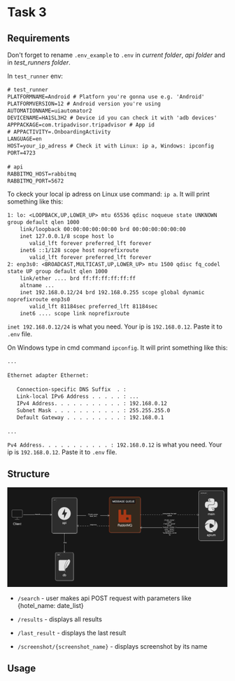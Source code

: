# Task 3
## Requirements
Don't forget to rename `.env_example` to `.env` in *current folder*, *api folder* and in *test_runners folder*.

In `test_runner` env:
```
# test_runner
PLATFORMNAME=Android # Platforn you're gonna use e.g. 'Android'
PLATFORMVERSION=12 # Android version you're using
AUTOMATIONNAME=uiautomator2
DEVICENAME=HA1SL3H2 # Device id you can check it with 'adb devices'
APPPACKAGE=com.tripadvisor.tripadvisor # App id
# APPACTIVITY=.OnboardingActivity
LANGUAGE=en
HOST=your_ip_adress # Check it with Linux: ip a, Windows: ipconfig
PORT=4723

# api
RABBITMQ_HOST=rabbitmq
RABBITMQ_PORT=5672
```
To ckeck your local ip adress on Linux use command: `ip a`. It will print something like this:
```
1: lo: <LOOPBACK,UP,LOWER_UP> mtu 65536 qdisc noqueue state UNKNOWN group default qlen 1000
    link/loopback 00:00:00:00:00:00 brd 00:00:00:00:00:00
    inet 127.0.0.1/8 scope host lo
       valid_lft forever preferred_lft forever
    inet6 ::1/128 scope host noprefixroute 
       valid_lft forever preferred_lft forever
2: enp3s0: <BROADCAST,MULTICAST,UP,LOWER_UP> mtu 1500 qdisc fq_codel state UP group default qlen 1000
    link/ether .... brd ff:ff:ff:ff:ff:ff
    altname ...
    inet 192.168.0.12/24 brd 192.168.0.255 scope global dynamic noprefixroute enp3s0
       valid_lft 81184sec preferred_lft 81184sec
    inet6 .... scope link noprefixroute 
```
`inet 192.168.0.12/24` is what you need. Your ip is `192.168.0.12`. Paste it to `.env` file.

On Windows type in cmd command `ipconfig`. It will print something like this:
```
...

Ethernet adapter Ethernet:

   Connection-specific DNS Suffix  . :
   Link-local IPv6 Address . . . . . : ...
   IPv4 Address. . . . . . . . . . . : 192.168.0.12
   Subnet Mask . . . . . . . . . . . : 255.255.255.0
   Default Gateway . . . . . . . . . : 192.168.0.1

...
```
`Pv4 Address. . . . . . . . . . . : 192.168.0.12` is what you need. Your ip is `192.168.0.12`. Paste it to `.env` file.

## Structure
![alt text](https://github.com/bmyronov/fornova-test-task/blob/main/media/diagram_task3_1.png?raw=true)

- `/search` - user makes api POST request with parameters like {hotel_name: date_list}

- `/results` - displays all results
- `/last_result` - displays the last result
- `/screenshot/{screenshot_name}` - displays screenshot by its name

## Usage

